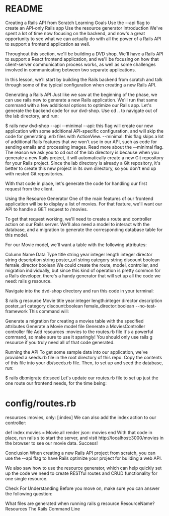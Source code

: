 # README


Creating a Rails API from Scratch
Learning Goals
Use the --api flag to create an API-only Rails app
Use the resource generator
Introduction
We've spent a lot of time now focusing on the backend, and now's a great opportunity to see what we can actually do with all the power of a Rails API to support a frontend application as well.

Throughout this section, we'll be building a DVD shop. We'll have a Rails API to support a React frontend application, and we'll be focusing on how that client-server communication process works, as well as some challenges involved in communicating between two separate applications.

In this lesson, we'll start by building the Rails backend from scratch and talk through some of the typical configuration when creating a new Rails API.

Generating a Rails API
Just like we saw at the beginning of the phase, we can use rails new to generate a new Rails application. We'll run that same command with a few additional options to optimize our Rails app. Let's generate the backend code for our dvd-shop. Use cd .. to navigate out of the lab directory, and run:

$ rails new dvd-shop --api --minimal
--api: this flag will create our new application with some additional API-specific configuration, and will skip the code for generating .erb files with ActionView.
--minimal: this flag skips a lot of additional Rails features that we won't use in our API, such as code for sending emails and processing images. Read more about the --minimal flag.
The reason we ask you to cd out of the lab directory is because when you generate a new Rails project, it will automatically create a new Git repository for your Rails project. Since the lab directory is already a Git repository, it's better to create this new project in its own directory, so you don't end up with nested Git repositories.

With that code in place, let's generate the code for handling our first request from the client.

Using the Resource Generator
One of the main features of our frontend application will be to display a list of movies. For that feature, we'll want our API to handle a GET request to /movies.

To get that request working, we'll need to create a route and controller action on our Rails server. We'll also need a model to interact with the database, and a migration to generate the corresponding database table for this model.

For our Movie model, we'll want a table with the following attributes:

Column Name	Data Type
title	string
year	integer
length	integer
director	string
description	string
poster_url	string
category	string
discount	boolean
female_director	boolean
We could create the route, model, controller, and migration individually, but since this kind of operation is pretty common for a Rails developer, there's a handy generator that will set up all the code we need: rails g resource.

Navigate into the dvd-shop directory and run this code in your terminal:

$ rails g resource Movie title year:integer length:integer director description poster_url category discount:boolean female_director:boolean --no-test-framework
This command will:

Generate a migration for creating a movies table with the specified attributes
Generate a Movie model file
Generate a MoviesController controller file
Add resources :movies to the routes.rb file
It's a powerful command, so make sure to use it sparingly! You should only use rails g resource if you truly need all of that code generated.

Running the API
To get some sample data into our application, we've provided a seeds.rb file in the root directory of this repo. Copy the contents of this file into your db/seeds.rb file. Then, to set up and seed the database, run:

$ rails db:migrate db:seed
Let's update our routes.rb file to set up just the one route our frontend needs, for the time being:

# config/routes.rb
resources :movies, only: [:index]
We can also add the index action to our controller:

def index
  movies = Movie.all
  render json: movies
end
With that code in place, run rails s to start the server, and visit http://localhost:3000/movies in the browser to see our movie data. Success!

Conclusion
When creating a new Rails API project from scratch, you can use the --api flag to have Rails optimize your project for building a web API.

We also saw how to use the resource generator, which can help quickly set up the code we need to create RESTful routes and CRUD functionality for one single resource.

Check For Understanding
Before you move on, make sure you can answer the following question:

What files are generated when running rails g resource ResourceName?
Resources
The Rails Command Line
